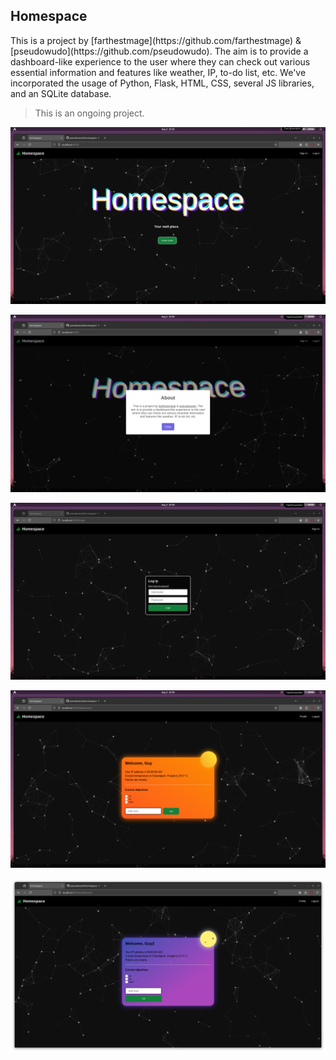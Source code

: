<h2>Homespace</h2>  
This is a project by [farthestmage](https://github.com/farthestmage) & [pseudowudo](https://github.com/pseudowudo). The aim is to provide a dashboard-like experience to the user where they can check out various essential information and features like weather, IP, to-do list, etc. We've incorporated the usage of Python, Flask, HTML, CSS, several JS libraries, and an SQLite database.

> This is an ongoing project.

![home](https://github.com/pseudowudo/homespace/blob/master/ss/1.png?raw=true)

![about](https://github.com/pseudowudo/homespace/blob/master/ss/2.png?raw=true)

![login](https://github.com/pseudowudo/homespace/blob/master/ss/3.png?raw=true)

![day](https://github.com/pseudowudo/homespace/blob/master/ss/4.png?raw=true)

![night](https://github.com/pseudowudo/homespace/blob/master/ss/5.png?raw=true)
